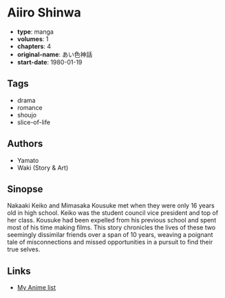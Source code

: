 # Aiiro Shinwa

-   **type**: manga
-   **volumes**: 1
-   **chapters**: 4
-   **original-name**: あい色神話
-   **start-date**: 1980-01-19

## Tags

-   drama
-   romance
-   shoujo
-   slice-of-life

## Authors

-   Yamato
-   Waki (Story & Art)

## Sinopse

Nakaaki Keiko and Mimasaka Kousuke met when they were only 16 years old in high school. Keiko was the student council vice president and top of her class. Kousuke had been expelled from his previous school and spent most of his time making films. This story chronicles the lives of these two seemingly dissimilar friends over a span of 10 years, weaving a poignant tale of misconnections and missed opportunities in a pursuit to find their true selves.

## Links

-   [My Anime list](https://myanimelist.net/manga/16946/Aiiro_Shinwa)

